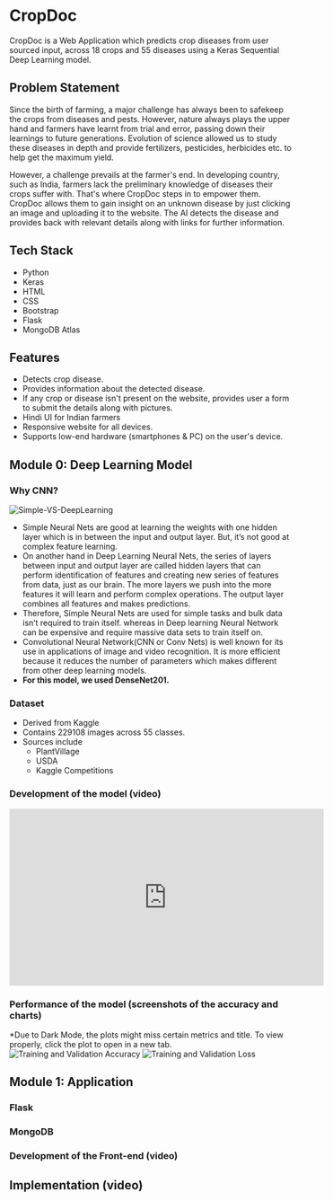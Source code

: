 # CropDoc
CropDoc is a Web Application which predicts crop diseases from user sourced input, across 18 crops and 55 diseases using a Keras Sequential Deep Learning model.
## Problem Statement
Since the birth of farming, a major challenge has always been to safekeep the crops from diseases and pests. However, nature always plays the upper hand and farmers have learnt from trial and error, passing down their learnings to future generations. Evolution of science allowed us to study these diseases in depth and provide fertilizers, pesticides, herbicides etc. to help get the maximum yield.

However, a challenge prevails at the farmer's end. In developing country, such as India, farmers lack the preliminary knowledge of diseases their crops suffer with. That's where CropDoc steps in to empower them. CropDoc allows them to gain insight on an unknown disease by just clicking an image and uploading it to the website. The AI detects the disease and provides back with relevant details along with links for further information.
## Tech Stack
- Python
- Keras
- HTML
- CSS
- Bootstrap
- Flask
- MongoDB Atlas
## Features
- Detects crop disease.
- Provides information about the detected disease.
- If any crop or disease isn't present on the website, provides user a form to submit the details along with pictures.
- Hindi UI for Indian farmers
- Responsive website for all devices.
- Supports low-end hardware (smartphones & PC) on the user's device.
## Module 0: Deep Learning Model
### Why CNN?
![Simple-VS-DeepLearning](https://user-images.githubusercontent.com/42082976/164188704-10dba20e-b1b0-42e4-bf06-5a3d43e55c4a.jpeg)
- Simple Neural Nets are good at learning the weights with one hidden layer which is in between the input and output layer. But, it’s not good at complex feature learning.
- On another hand in  Deep Learning Neural Nets, the series of layers between input and output layer are called hidden layers that can perform identification of features and creating new series of features from data, just as our brain. The more layers we push into the more features it will learn and perform complex operations. The output layer combines all features and makes predictions.
- Therefore, Simple Neural Nets are used for simple tasks and bulk data isn’t required to train itself. whereas in Deep learning Neural Network can be expensive and require massive data sets to train itself on. 
- Convolutional Neural Network(CNN or Conv Nets) is well known for its use in applications of image and video recognition. It is more efficient because it reduces the number of parameters which makes different from other deep learning models.
- **For this model, we used DenseNet201.**
### Dataset
- Derived from Kaggle
- Contains 229108 images across 55 classes.
- Sources include
  - PlantVillage
  - USDA
  - Kaggle Competitions
### Development of the model (video)

<iframe width="560" height="315" src="https://www.youtube.com/embed/Kz2f_YFx5js" title="YouTube video player" frameborder="0" allow="accelerometer; autoplay; clipboard-write; encrypted-media; gyroscope; picture-in-picture" allowfullscreen></iframe>

### Performance of the model (screenshots of the accuracy and charts)
*Due to Dark Mode, the plots might miss certain metrics and title. To view properly, click the plot to open in a new tab.
![Training and Validation Accuracy](https://user-images.githubusercontent.com/42082976/164190971-f6268e9e-57e4-4d68-9c1a-4917428a1c60.png)
![Training and Validation Loss](https://user-images.githubusercontent.com/42082976/164190997-ffbac7c1-85fc-4a9f-af44-2a6e59eb593a.png)
## Module 1: Application
### Flask
### MongoDB
### Development of the Front-end (video)
## Implementation (video)
